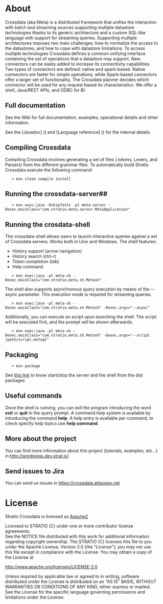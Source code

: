 # About #

Crossdata (aka Meta) is a distributed framework that unifies the interaction with batch and streaming sources supporting multiple datastore technologies thanks to its generic architecture and a custom SQL-like language with support for streaming queries. Supporting multiple architectures imposes two main challenges: how to normalize the access to the datastores, and how to cope with datastore limitations. To access multiple technologies Crossdata defines a common unifying interface containing the set of operations that a datastore may support. New connectors can be easily added to increase its connectivity capabilities. Two types of connectors are defined: native and spark-based. Native connectors are faster for simple operations, while Spark-based connectors offer a larger set of functionality. The Crossdata planner decides which connector will be used for any request based its characteristics. We offer a shell, Java/REST APIs, and ODBC for BI.

## Full documentation ##

See the Wiki for full documentation, examples, operational details and other information.

See the [Javadoc] () and [Language reference] () for the internal details.

## Compiling Crossdata ##

Compiling Crossdata involves generating a set of files (.tokens, Lexers, and Parsers) from the different grammar files. To automatically build Stratio Crossdata execute the following command:

```
   > mvn clean compile install
```

## Running the crossdata-server##

```
   > mvn exec:java -DskipTests -pl meta-server -Dexec.mainClass="com.stratio.meta.server.MetaApplication"
```

## Running the crosdata-shell ##

The crossdata-shell allows users to launch interactive queries against a set of Crossdata servers. 
Works both in Unix and Windows.
The shell features:

 - History support (arrow navigation)
 - History search (ctrl-r)
 - Token completion (tab)
 - Help command

```
   > mvn exec:java -pl meta-sh -Dexec.mainClass="com.stratio.meta.sh.Metash"
```

The shell also supports asynchronous query execution by means of the --async parameter. This execution mode is required for streaming queries.

```
   > mvn exec:java -pl meta-sh -Dexec.mainClass="com.stratio.meta.sh.Metash" -Dexec.args="--async"
```

Additionally, you can execute an script upon launching the shell. The script will be executed first, and the prompt will be shown afterwards.

```
   > mvn exec:java -pl meta-sh -Dexec.mainClass="com.stratio.meta.sh.Metash" -Dexec.args="--script /path/script.metaql"
```


## Packaging ##

```
   > mvn package
```
See [this link](https://github.com/Stratio/stratio-meta/edit/release/0.0.4/meta-dist/src/main/include/README.md) to know start/stop the server and the shell from the dist packages


## Useful commands ##

Once the shell is running, you can exit the program introducing the word **exit** or **quit** in the query prompt. A command help system is available by introducing the command **help**. A help entry is available per command, to check specify help topics use **help command**.

## More about the project ##

You can find more information about this project (tutorials, examples, etc...) in http://wordpress.dev.strat.io/

## Send issues to Jira ##
You can send us issues in https://crossdata.atlassian.net

# License #

Stratio Crossdata is licensed as [Apache2](http://www.apache.org/licenses/LICENSE-2.0.txt)

Licensed to STRATIO (C) under one or more contributor license agreements.  
See the NOTICE file distributed with this work for additional information 
regarding copyright ownership.  The STRATIO (C) licenses this file
to you under the Apache License, Version 2.0 (the
"License"); you may not use this file except in compliance
with the License.  You may obtain a copy of the License at

  http://www.apache.org/licenses/LICENSE-2.0

Unless required by applicable law or agreed to in writing,
software distributed under the License is distributed on an
"AS IS" BASIS, WITHOUT WARRANTIES OR CONDITIONS OF ANY
KIND, either express or implied.  See the License for the
specific language governing permissions and limitations
under the License.
